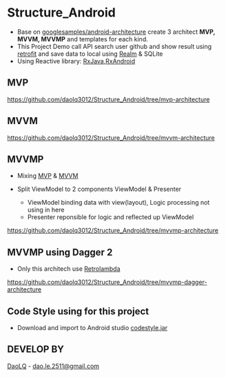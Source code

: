 # Structure_Android
- Base on [googlesamples/android-architecture](https://github.com/googlesamples/android-architecture)
create 3 architect **MVP, MVVM, MVVMP** and templates for each kind.
- This Project Demo call API search user github and show result using [retrofit](https://github.com/square/retrofit) and save data to local using [Realm](https://github.com/realm/realm-java) & SQLite
- Using Reactive library: [RxJava](https://github.com/ReactiveX/RxJava),[RxAndroid](https://github.com/ReactiveX/RxAndroid)

## MVP
https://github.com/daolq3012/Structure_Android/tree/mvp-architecture
## MVVM
https://github.com/daolq3012/Structure_Android/tree/mvvm-architecture
## MVVMP
- Mixing [MVP](https://github.com/daolq3012/Structure_Android/tree/mvp-architecture) & [MVVM](https://github.com/daolq3012/Structure_Android/tree/mvvm-architecture)

- Split ViewModel to 2 components ViewModel & Presenter
  * ViewModel binding data with view(layout), Logic processing not using in here
  * Presenter reponsible for logic and reflected up ViewModel
  
https://github.com/daolq3012/Structure_Android/tree/mvvmp-architecture
  
## MVVMP using Dagger 2
- Only this architech use [Retrolambda](https://github.com/evant/gradle-retrolambda)

https://github.com/daolq3012/Structure_Android/tree/mvvmp-dagger-architecture


## Code Style using for this project
- Download and import to Android studio [codestyle.jar](https://github.com/daolq3012/Structure_Android/blob/master/codestyle/codestyle.jar?raw=true)


## DEVELOP BY

[DaoLQ](https://github.com/daolq3012) - dao.le.2511@gmail.com
